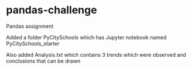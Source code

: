 # pandas-challenge
Pandas assignment

Added a folder PyCitySchools which has Jupyter notebook named PyCitySchools_starter

Also added Analysis.txt which contains 3 trends which were observed and conclusions that can be drawn